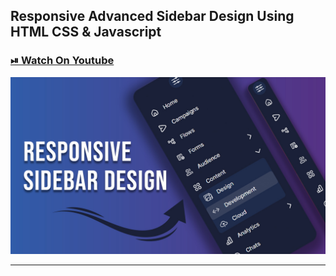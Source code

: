 ## Responsive Advanced Sidebar Design Using HTML CSS & Javascript

### [⏯ Watch On Youtube](https://youtu.be/WM3PlCnqfrU)

![thumbnail](thumbnail.jpg)

---
